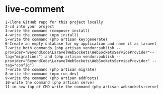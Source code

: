 # live-comment
    1-Clone GitHub repo for this project locally
    2-cd into your project
    3-write the command (composer install)
    4-write the command (npm install)
    5-write the command (php artisan key:generate)
    6-Create an empty database for my application and name it as laravel
    7-write both commands (php artisan vendor:publish --provider="BeyondCode\LaravelWebSockets\WebSocketsServiceProvider"--tag="migrations") and (php artisan vendor:publish --provider="BeyondCode\LaravelWebSockets\WebSocketsServiceProvider" --tag="config")
    7-write the command (php artisan migrate)
    8-write the command (npm run dev)
    9-write the command (php artisan addPosts)
    10-write the command (php artisan serve)
    11-in new tap of CMD write the command (php artisan websockets:serve)
